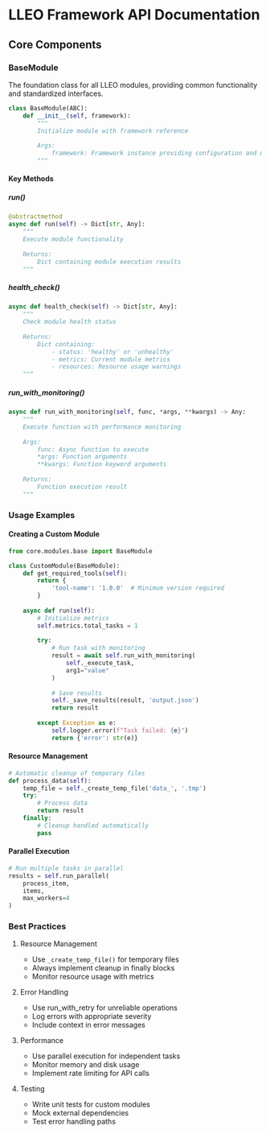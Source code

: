 # LLEO Framework API Documentation

## Core Components

### BaseModule

The foundation class for all LLEO modules, providing common functionality and standardized interfaces.

```python
class BaseModule(ABC):
	def __init__(self, framework):
		"""
		Initialize module with framework reference
		
		Args:
			framework: Framework instance providing configuration and utilities
		"""
```

#### Key Methods

##### run()
```python
@abstractmethod
async def run(self) -> Dict[str, Any]:
	"""
	Execute module functionality
	
	Returns:
		Dict containing module execution results
	"""
```

##### health_check()
```python
async def health_check(self) -> Dict[str, Any]:
	"""
	Check module health status
	
	Returns:
		Dict containing:
			- status: 'healthy' or 'unhealthy'
			- metrics: Current module metrics
			- resources: Resource usage warnings
	"""
```

##### run_with_monitoring()
```python
async def run_with_monitoring(self, func, *args, **kwargs) -> Any:
	"""
	Execute function with performance monitoring
	
	Args:
		func: Async function to execute
		*args: Function arguments
		**kwargs: Function keyword arguments
	
	Returns:
		Function execution result
	"""
```

### Usage Examples

#### Creating a Custom Module
```python
from core.modules.base import BaseModule

class CustomModule(BaseModule):
	def get_required_tools(self):
		return {
			'tool-name': '1.0.0'  # Minimum version required
		}
	
	async def run(self):
		# Initialize metrics
		self.metrics.total_tasks = 1
		
		try:
			# Run task with monitoring
			result = await self.run_with_monitoring(
				self._execute_task,
				arg1="value"
			)
			
			# Save results
			self._save_results(result, 'output.json')
			return result
			
		except Exception as e:
			self.logger.error(f"Task failed: {e}")
			return {'error': str(e)}
```

#### Resource Management
```python
# Automatic cleanup of temporary files
def process_data(self):
	temp_file = self._create_temp_file('data_', '.tmp')
	try:
		# Process data
		return result
	finally:
		# Cleanup handled automatically
		pass
```

#### Parallel Execution
```python
# Run multiple tasks in parallel
results = self.run_parallel(
	process_item,
	items,
	max_workers=4
)
```

### Best Practices

1. Resource Management
   - Use `_create_temp_file()` for temporary files
   - Always implement cleanup in finally blocks
   - Monitor resource usage with metrics

2. Error Handling
   - Use run_with_retry for unreliable operations
   - Log errors with appropriate severity
   - Include context in error messages

3. Performance
   - Use parallel execution for independent tasks
   - Monitor memory and disk usage
   - Implement rate limiting for API calls

4. Testing
   - Write unit tests for custom modules
   - Mock external dependencies
   - Test error handling paths
```